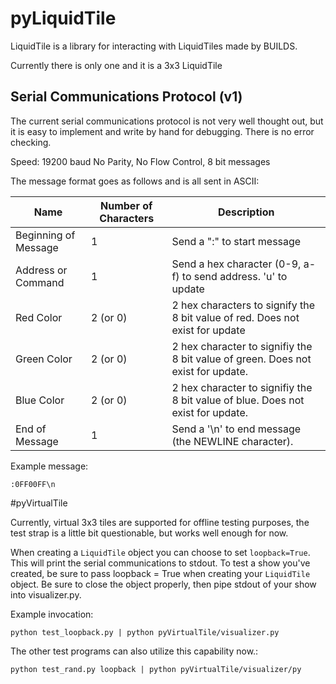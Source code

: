 # pyLiquidTile

LiquidTile is a library for interacting with LiquidTiles made by BUILDS.

Currently there is only one and it is a 3x3 LiquidTile

## Serial Communications Protocol (v1)

The current serial communications protocol is not very well thought out, but
it is easy to implement and write by hand for debugging. There is no
error checking.

Speed: 19200 baud
No Parity, No Flow Control, 8 bit messages

The message format goes as follows and is all sent in ASCII:

| Name                 | Number of Characters | Description
|----------------------|----------------------|---------------------
| Beginning of Message | 1                    | Send a ":" to start message
| Address or Command   | 1                    | Send a hex character (0-9, a-f) to send address. 'u' to update
| Red Color            | 2 (or 0)             | 2 hex characters to signify the 8 bit value of red. Does not exist for update
| Green Color          | 2 (or 0)             | 2 hex character to signifiy the 8 bit value of green. Does not exist for update.
| Blue  Color          | 2 (or 0)             | 2 hex character to signifiy the 8 bit value of blue. Does not exist for update.
| End of Message       | 1                    | Send a '\n' to end message (the NEWLINE character).

Example message:

```
:0FF00FF\n
```

#pyVirtualTile

Currently, virtual 3x3 tiles are supported for offline testing purposes, the test strap is a little bit questionable, but works well enough for now.

When creating a `LiquidTile` object you can choose to set `loopback=True`. This will 
print the serial communications to stdout. To test a show you've created, be sure to pass loopback = True when creating your `LiquidTile` object. Be sure to
close the object properly, then pipe stdout of your show into visualizer.py.

Example invocation:

```
python test_loopback.py | python pyVirtualTile/visualizer.py 
```

The other test programs can also utilize this capability now.:

```
python test_rand.py loopback | python pyVirtualTile/visualizer/py 
```
